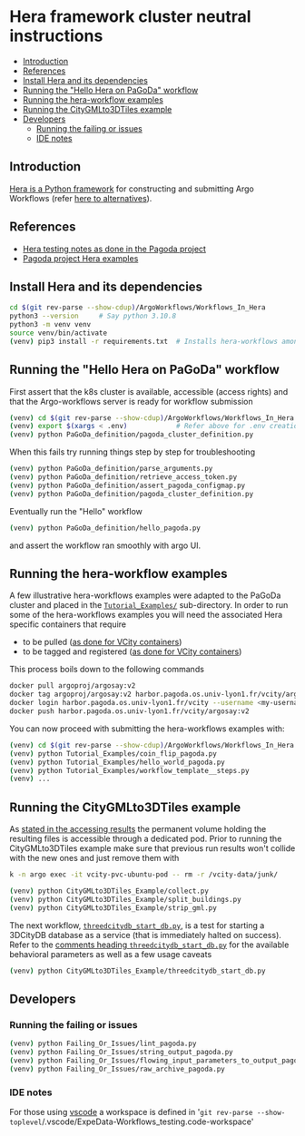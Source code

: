 # Hera framework cluster neutral instructions 

<!-- TOC -->

- [Introduction](#introduction)
- [References](#references)
- [Install Hera and its dependencies](#install-hera-and-its-dependencies)
- [Running the "Hello Hera on PaGoDa" workflow](#running-the-hello-hera-on-pagoda-workflow)
- [Running the hera-workflow examples](#running-the-hera-workflow-examples)
- [Running the CityGMLto3DTiles example](#running-the-citygmlto3dtiles-example)
- [Developers](#developers)
  - [Running the failing or issues](#running-the-failing-or-issues)
  - [IDE notes](#ide-notes)

<!-- /TOC -->

## Introduction
[Hera is a Python framework](https://github.com/argoproj-labs/hera-workflows)
for constructing and submitting Argo Workflows (refer
[here to alternatives](PythonWrappersAlternative.md)).

## References

* [Hera testing notes as done in the Pagoda project](https://gitlab.liris.cnrs.fr/pagoda/pagoda-charts-management/argo-workflows/-/blob/develop/argodocs/docs/heraworkflows.md)
* [Pagoda project Hera examples](https://gitlab.liris.cnrs.fr/pagoda/pagoda-charts-management/argo-workflows/-/tree/develop/hera-script)


## Install Hera and its dependencies

```bash
cd $(git rev-parse --show-cdup)/ArgoWorkflows/Workflows_In_Hera
python3 --version     # Say python 3.10.8 
python3 -m venv venv
source venv/bin/activate
(venv) pip3 install -r requirements.txt  # Installs hera-workflows among others
```

## Running the "Hello Hera on PaGoDa" workflow

First assert that the k8s cluster is available, accessible (access rights) and
that the Argo-workflows server is ready for workflow submission  

```bash
(venv) cd $(git rev-parse --show-cdup)/ArgoWorkflows/Workflows_In_Hera
(venv) export $(xargs < .env)            # Refer above for .env creation
(venv) python PaGoDa_definition/pagoda_cluster_definition.py
```

When this fails try running things step by step for troubleshooting

```bash
(venv) python PaGoDa_definition/parse_arguments.py
(venv) python PaGoDa_definition/retrieve_access_token.py
(venv) python PaGoDa_definition/assert_pagoda_configmap.py
(venv) python PaGoDa_definition/pagoda_cluster_definition.py 
```

Eventually run the "Hello" workflow

```bash
(venv) python PaGoDa_definition/hello_pagoda.py
```

and assert the workflow ran smoothly with argo UI.

## Running the hera-workflow examples

A few illustrative hera-workflows examples were adapted to the PaGoDa cluster
and placed in the 
[`Tutorial_Examples/`](../Workflows_In_Hera/Tutorial_Examples/) sub-directory.
In order to run some of the hera-workflows examples you will need the associated 
Hera specific containers that require
* to be pulled 
  ([as done for VCity containers](../With_CLI_Generic/Readme.md#buildpull-the-required-containers)) 
* to be tagged and registered
  ([as done for VCity containers](../On_PaGoDA_cluster/Readme.md#registering-the-container-images))

This process boils down to the following commands
```bash
docker pull argoproj/argosay:v2
docker tag argoproj/argosay:v2 harbor.pagoda.os.univ-lyon1.fr/vcity/argosay:v2
docker login harbor.pagoda.os.univ-lyon1.fr/vcity --username <my-username>
docker push harbor.pagoda.os.univ-lyon1.fr/vcity/argosay:v2
```

You can now proceed with submitting the hera-workflows examples with:

```bash
(venv) cd $(git rev-parse --show-cdup)/ArgoWorkflows/Workflows_In_Hera
(venv) python Tutorial_Examples/coin_flip_pagoda.py
(venv) python Tutorial_Examples/hello_world_pagoda.py
(venv) python Tutorial_Examples/workflow_template__steps.py
(venv) ...
```

## Running the CityGMLto3DTiles example
As
[stated in the accessing results](../On_PaGoDA_cluster/Readme.md#accessing-results)
the permanent volume holding the resulting files is accessible through a
dedicated pod. Prior to running the CityGMLto3DTiles example make sure that
previous run results won't collide with the new ones and just remove them with
```bash
k -n argo exec -it vcity-pvc-ubuntu-pod -- rm -r /vcity-data/junk/
```

```bash
(venv) python CityGMLto3DTiles_Example/collect.py
(venv) python CityGMLto3DTiles_Example/split_buildings.py
(venv) python CityGMLto3DTiles_Example/strip_gml.py 
```

The next workflow, 
[`threedcitydb_start_db.py`](../Workflows_In_Hera/CityGMLto3DTiles_Example/threedcitydb_start_db.py),
is a test for starting a 3DCityDB database as a service (that is immediately
halted on success). Refer to the
[comments heading `threedcitydb_start_db.py`](../Workflows_In_Hera/CityGMLto3DTiles_Example/threedcitydb_start_db.py)
for the available behavioral parameters as well as a few usage caveats
```bash
(venv) python CityGMLto3DTiles_Example/threedcitydb_start_db.py
```

## Developers

### Running the failing or issues
```bash
(venv) python Failing_Or_Issues/lint_pagoda.py
(venv) python Failing_Or_Issues/string_output_pagoda.py
(venv) python Failing_Or_Issues/flowing_input_parameters_to_output_pagoda.py
(venv) python Failing_Or_Issues/raw_archive_pagoda.py
```

### IDE notes

For those using [vscode](https://en.wikipedia.org/wiki/Visual_Studio_Code) a
workspace is defined in 
'`git rev-parse --show-toplevel`/.vscode/ExpeData-Workflows_testing.code-workspace'

